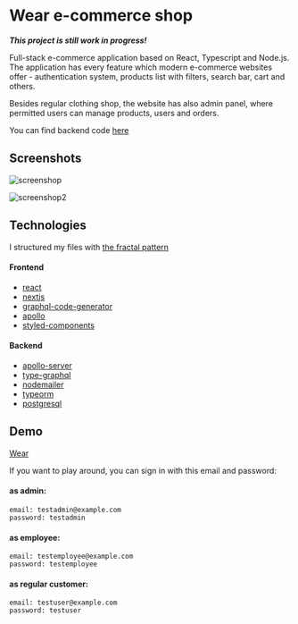 # Wear e-commerce shop

_**This project is still work in progress!**_

Full-stack e-commerce application based on React, Typescript and Node.js. The application has every feature which modern e-commerce websites offer - authentication system, products list with filters, search bar, cart and others.

Besides regular clothing shop, the website has also admin panel, where permitted users can manage products, users and orders.

You can find backend code [here](https://github.com/drillprop/wear-server)

## Screenshots

![screenshop](https://user-images.githubusercontent.com/51168865/82324039-40a92000-99d9-11ea-824c-90a870a407e9.png)

![screenshop2](https://user-images.githubusercontent.com/51168865/82324035-3edf5c80-99d9-11ea-9786-5abdcc158617.png)

## Technologies

I structured my files with [the fractal pattern](https://hackernoon.com/fractal-a-react-app-structure-for-infinite-scale-4dab943092af)

#### Frontend

- [react](https://reactjs.org/)
- [nextjs](https://nextjs.org/)
- [graphql-code-generator](https://graphql-code-generator.com/)
- [apollo](https://www.apollographql.com/)
- [styled-components](https://www.styled-components.com/)

#### Backend

- [apollo-server](https://www.apollographql.com/)
- [type-graphql](https://typegraphql.com/)
- [nodemailer](https://nodemailer.com/)
- [typeorm](https://typeorm.io/)
- [postgresql](https://www.postgresql.org/)

## Demo

[Wear](http://wear.drillprops.usermd.net/)

If you want to play around, you can sign in with this email and password:

#### as admin:

    email: testadmin@example.com
    password: testadmin

#### as employee:

    email: testemployee@example.com
    password: testemployee

#### as regular customer:

    email: testuser@example.com
    password: testuser
